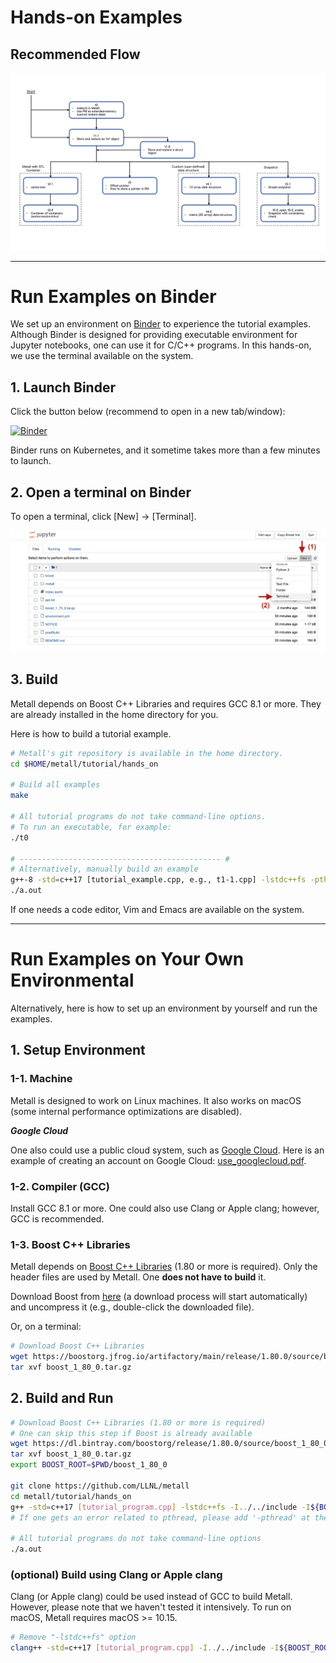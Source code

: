# Hands-on Examples

## Recommended Flow

![](tutorial_flow.png)

---

# Run Examples on Binder

We set up an environment on [Binder](https://mybinder.org/) to experience the tutorial examples.
Although Binder is designed for providing executable environment for Jupyter notebooks,
one can use it for C/C++ programs.
In this hands-on, we use the terminal available on the system.

## 1. Launch Binder

Click the button below (recommend to open in a new tab/window):

[![Binder](https://mybinder.org/badge_logo.svg)](https://mybinder.org/v2/gh/LLNL/metall-tutorial/HEAD)

Binder runs on Kubernetes, and it sometime takes more than a few minutes to launch.

## 2. Open a terminal on Binder

To open a terminal, click \[New\] -> \[Terminal\].

![](open_terminal.png)


## 3. Build

Metall depends on Boost C++ Libraries and requires GCC 8.1 or more.
They are already installed in the home directory for you.

Here is how to build a tutorial example.

```bash
# Metall's git repository is available in the home directory.
cd $HOME/metall/tutorial/hands_on

# Build all examples
make

# All tutorial programs do not take command-line options.
# To run an executable, for example:
./t0

# --------------------------------------------- #
# Alternatively, manually build an example
g++-8 -std=c++17 [tutorial_example.cpp, e.g., t1-1.cpp] -lstdc++fs -pthread -I../../include -I$HOME/boost
./a.out
```

If one needs a code editor, Vim and Emacs are available on the system.  

----
# Run Examples on Your Own Environmental

Alternatively, here is how to set up an environment by yourself and run the examples.

## 1. Setup Environment

### 1-1. Machine

Metall is designed to work on Linux machines.
It also works on macOS (some internal performance optimizations are disabled).


***Google Cloud***

One also could use a public cloud system, such as [Google Cloud](https://cloud.google.com/).
Here is an example of creating an account on Google Cloud: [use_googlecloud.pdf](use_googleclould.pdf).


### 1-2. Compiler (GCC)

Install GCC 8.1 or more. One could also use Clang or Apple clang; however, GCC is recommended.

### 1-3. Boost C++ Libraries

Metall depends on  [Boost C++ Libraries](https://www.boost.org/) (1.80 or more is required).
Only the header files are used by Metall.
One **does not have to build** it.

Download Boost from [here](https://boostorg.jfrog.io/artifactory/main/release/1.80.0/source/boost_1_80_0.tar.gz) (a download process will start automatically)
and uncompress it (e.g., double-click the downloaded file).

Or, on a terminal:
```bash
# Download Boost C++ Libraries
wget https://boostorg.jfrog.io/artifactory/main/release/1.80.0/source/boost_1_80_0.tar.gz
tar xvf boost_1_80_0.tar.gz
```


## 2. Build and Run
 
```bash
# Download Boost C++ Libraries (1.80 or more is required)
# One can skip this step if Boost is already available
wget https://dl.bintray.com/boostorg/release/1.80.0/source/boost_1_80_0.tar.gz
tar xvf boost_1_80_0.tar.gz
export BOOST_ROOT=$PWD/boost_1_80_0

git clone https://github.com/LLNL/metall
cd metall/tutorial/hands_on
g++ -std=c++17 [tutorial_program.cpp] -lstdc++fs -I../../include -I${BOOST_ROOT}
# If one gets an error related to pthread, please add '-pthread' at the end of the command above

# All tutorial programs do not take command-line options
./a.out
```


### (optional) Build using Clang or Apple clang

Clang (or Apple clang) could be used instead of GCC to build Metall.
However, please note that we haven't tested it intensively.
To run on macOS, Metall requires macOS >= 10.15.

```bash
# Remove "-lstdc++fs" option
clang++ -std=c++17 [tutorial_program.cpp] -I../../include -I${BOOST_ROOT}
```